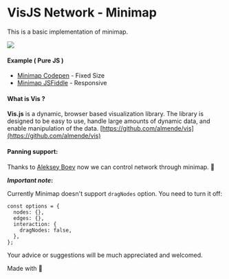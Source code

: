 # VisJS Network - Minimap

This is a basic implementation of minimap.

![](https://s13.gifyu.com/images/S0XE8.gif)

#### Example ( Pure JS )
- [Minimap Codepen](https://codepen.io/savkelita/pen/XwNgXE) - Fixed Size
- [Minimap JSFiddle](https://jsfiddle.net/savke/m476zwns/) - Responsive

#### What is Vis ?
**Vis.js** is a dynamic, browser based visualization library. The library is designed to be easy to use, handle large amounts of dynamic data, and enable manipulation of the data. [https://github.com/almende/vis](https://github.com/almende/vis)

#### Panning support:
Thanks to [Aleksey Boev](https://github.com/aboev) now we can control network through minimap. 🎉

**_Important note_:**

Currently Minimap doesn't support `dragNodes` option. You need to turn it off:

```
const options = {
  nodes: {},
  edges: {},
  interaction: {
    dragNodes: false,
  },
};
```

Your advice or suggestions will be much appreciated and welcomed.


Made with :heartbeat:
